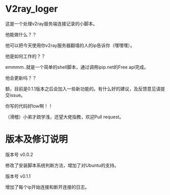 # V2ray_loger
这是一个处理v2ray服务端连接记录的小脚本。

他能做什么？？

他可以把今天使用你v2ray服务器翻墙的人的ip告诉你（嘿嘿嘿）。

他是如何工作的？？

emmmm..就是一个简单的shell脚本，通过调用ipip.net的Free api完成。

他会更新吗？？

额，目前是0.1.1版本之后会加入一些新功能的。有什么好的建议，及反馈意见请提交issue。

你写的代码好low啊！！

（滑稽）小弟才疏学浅，还望大佬指教，欢迎Pull request。


# 版本及修订说明

版本号 v0.0.2

修改了安装脚本系统判断方法，增加了对Ubuntu的支持。

版本号 v0.1.1

增加了每个ip开始连接和断开连接的日志。
